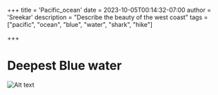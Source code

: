 +++
title = 'Pacific_ocean'
date = 2023-10-05T00:14:32-07:00
author = 'Sreekar'
description = "Describe the beauty of the west coast"
tags = ["pacific", "ocean", "blue", "water", "shark", "hike"] 

+++

# Deepest Blue water

![Alt text](../../../images/golden_gate_taking_pic.png)
